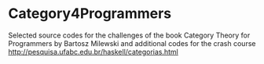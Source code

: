 # Category4Programmers

Selected source codes for the challenges of the book Category Theory for Programmers by Bartosz Milewski and additional codes for the crash course http://pesquisa.ufabc.edu.br/haskell/categorias.html
